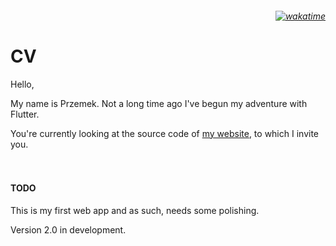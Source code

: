 <H6 align="right">
<a href="https://wakatime.com/badge/user/4f2825b2-86df-4f0a-9df0-dc0ec3feead1/project/08687ad0-8111-487d-997d-f83ab08a2ff9"><img src="https://wakatime.com/badge/user/4f2825b2-86df-4f0a-9df0-dc0ec3feead1/project/08687ad0-8111-487d-997d-f83ab08a2ff9.svg" alt="wakatime"></a></H6>




# CV 





Hello,

My name is Przemek. 
Not a long time ago I've begun my adventure with Flutter.

You're currently looking at the source code of [my website](https://plagan.dev), to which I invite you. 
<br><br><br>
#### TODO
This is my first web app and as such, needs some polishing.

Version 2.0 in development.

